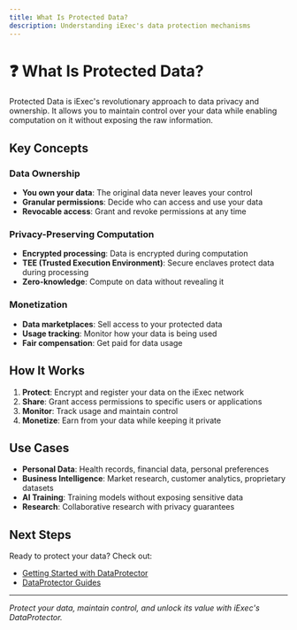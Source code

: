 ```yaml
---
title: What Is Protected Data?
description: Understanding iExec's data protection mechanisms
---
```


# ❓ What Is Protected Data?

Protected Data is iExec's revolutionary approach to data privacy and ownership.
It allows you to maintain control over your data while enabling computation on
it without exposing the raw information.

## Key Concepts

### Data Ownership

- **You own your data**: The original data never leaves your control
- **Granular permissions**: Decide who can access and use your data
- **Revocable access**: Grant and revoke permissions at any time

### Privacy-Preserving Computation

- **Encrypted processing**: Data is encrypted during computation
- **TEE (Trusted Execution Environment)**: Secure enclaves protect data during
  processing
- **Zero-knowledge**: Compute on data without revealing it

### Monetization

- **Data marketplaces**: Sell access to your protected data
- **Usage tracking**: Monitor how your data is being used
- **Fair compensation**: Get paid for data usage

## How It Works

1. **Protect**: Encrypt and register your data on the iExec network
2. **Share**: Grant access permissions to specific users or applications
3. **Monitor**: Track usage and maintain control
4. **Monetize**: Earn from your data while keeping it private

## Use Cases

- **Personal Data**: Health records, financial data, personal preferences
- **Business Intelligence**: Market research, customer analytics, proprietary
  datasets
- **AI Training**: Training models without exposing sensitive data
- **Research**: Collaborative research with privacy guarantees

## Next Steps

Ready to protect your data? Check out:

- [Getting Started with DataProtector](/manage_data/dataProtector/getting-started)
- [DataProtector Guides](/manage_data/guides)

---

_Protect your data, maintain control, and unlock its value with iExec's
DataProtector._
